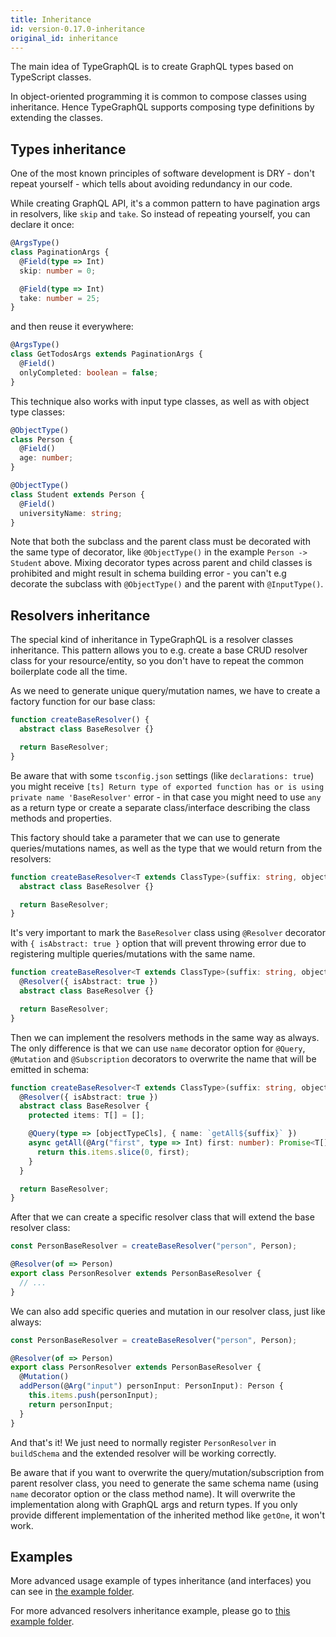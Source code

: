 ```yaml
---
title: Inheritance
id: version-0.17.0-inheritance
original_id: inheritance
---
```


The main idea of TypeGraphQL is to create GraphQL types based on TypeScript classes.

In object-oriented programming it is common to compose classes using inheritance. Hence TypeGraphQL supports composing type definitions by extending the classes.

## Types inheritance

One of the most known principles of software development is DRY - don't repeat yourself - which tells about avoiding redundancy in our code.

While creating GraphQL API, it's a common pattern to have pagination args in resolvers, like `skip` and `take`. So instead of repeating yourself, you can declare it once:

```typescript
@ArgsType()
class PaginationArgs {
  @Field(type => Int)
  skip: number = 0;

  @Field(type => Int)
  take: number = 25;
}
```

and then reuse it everywhere:

```typescript
@ArgsType()
class GetTodosArgs extends PaginationArgs {
  @Field()
  onlyCompleted: boolean = false;
}
```

This technique also works with input type classes, as well as with object type classes:

```typescript
@ObjectType()
class Person {
  @Field()
  age: number;
}

@ObjectType()
class Student extends Person {
  @Field()
  universityName: string;
}
```

Note that both the subclass and the parent class must be decorated with the same type of decorator, like `@ObjectType()` in the example `Person -> Student` above. Mixing decorator types across parent and child classes is prohibited and might result in schema building error - you can't e.g decorate the subclass with `@ObjectType()` and the parent with `@InputType()`.

## Resolvers inheritance

The special kind of inheritance in TypeGraphQL is a resolver classes inheritance. This pattern allows you to e.g. create a base CRUD resolver class for your resource/entity, so you don't have to repeat the common boilerplate code all the time.

As we need to generate unique query/mutation names, we have to create a factory function for our base class:

```typescript
function createBaseResolver() {
  abstract class BaseResolver {}

  return BaseResolver;
}
```

Be aware that with some `tsconfig.json` settings (like `declarations: true`) you might receive `[ts] Return type of exported function has or is using private name 'BaseResolver'` error - in that case you might need to use `any` as a return type or create a separate class/interface describing the class methods and properties.

This factory should take a parameter that we can use to generate queries/mutations names, as well as the type that we would return from the resolvers:

```typescript
function createBaseResolver<T extends ClassType>(suffix: string, objectTypeCls: T) {
  abstract class BaseResolver {}

  return BaseResolver;
}
```

It's very important to mark the `BaseResolver` class using `@Resolver` decorator with `{ isAbstract: true }` option that will prevent throwing error due to registering multiple queries/mutations with the same name.

```typescript
function createBaseResolver<T extends ClassType>(suffix: string, objectTypeCls: T) {
  @Resolver({ isAbstract: true })
  abstract class BaseResolver {}

  return BaseResolver;
}
```

Then we can implement the resolvers methods in the same way as always. The only difference is that we can use `name` decorator option for `@Query`, `@Mutation` and `@Subscription` decorators to overwrite the name that will be emitted in schema:

```typescript
function createBaseResolver<T extends ClassType>(suffix: string, objectTypeCls: T) {
  @Resolver({ isAbstract: true })
  abstract class BaseResolver {
    protected items: T[] = [];

    @Query(type => [objectTypeCls], { name: `getAll${suffix}` })
    async getAll(@Arg("first", type => Int) first: number): Promise<T[]> {
      return this.items.slice(0, first);
    }
  }

  return BaseResolver;
}
```

After that we can create a specific resolver class that will extend the base resolver class:

```typescript
const PersonBaseResolver = createBaseResolver("person", Person);

@Resolver(of => Person)
export class PersonResolver extends PersonBaseResolver {
  // ...
}
```

We can also add specific queries and mutation in our resolver class, just like always:

```typescript
const PersonBaseResolver = createBaseResolver("person", Person);

@Resolver(of => Person)
export class PersonResolver extends PersonBaseResolver {
  @Mutation()
  addPerson(@Arg("input") personInput: PersonInput): Person {
    this.items.push(personInput);
    return personInput;
  }
}
```

And that's it! We just need to normally register `PersonResolver` in `buildSchema` and the extended resolver will be working correctly.

Be aware that if you want to overwrite the query/mutation/subscription from parent resolver class, you need to generate the same schema name (using `name` decorator option or the class method name). It will overwrite the implementation along with GraphQL args and return types. If you only provide different implementation of the inherited method like `getOne`, it won't work.

## Examples

More advanced usage example of types inheritance (and interfaces) you can see in [the example folder](https://github.com/MichalLytek/type-graphql/tree/master/examples/interfaces-inheritance).

For more advanced resolvers inheritance example, please go to [this example folder](https://github.com/MichalLytek/type-graphql/tree/master/examples/resolvers-inheritance).

